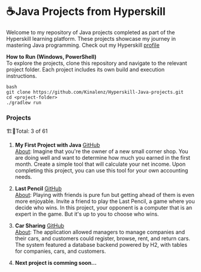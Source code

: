# ☕Java Projects from Hyperskill
Welcome to my repository of Java projects completed as part of the Hyperskill learning platform. These projects showcase my journey in mastering Java programming.
Check out my Hyperskill [profile](https://hyperskill.org/profile/501003816)

**How to Run (Windows, PowerShell)**
<br>To explore the projects, clone this repository and navigate to the relevant project folder. Each project includes its own build and execution instructions.

```
bash
git clone https://github.com/Kinalenz/Hyperskill-Java-projects.git
cd <project-folder>
./gradlew run
```

### Projects
🏗️🔨Total: 3 of 61

1. **My First Project with Java** [GitHub](https://github.com/Kinalenz/Hyperskill-Java-projects/tree/master/My%20First%20Project%20with%20Java/My%20First%20Project%20with%20Java/task/src/calculator)
   <br> [About](https://hyperskill.org/projects/380): Imagine that you're the owner of a new small corner shop. You are doing well and want to determine how much you earned in the first month.
   Create a simple tool that will calculate your net income. Upon completing this project, you can use this tool for your own accounting needs.

2. **Last Pencil** [GitHub](https://github.com/Kinalenz/Hyperskill-Java-projects/tree/master/Last%20Pencil%20(Java)/Last%20Pencil%20(Java)/task/src/lastpencil)
   <br> [About](https://hyperskill.org/projects/341): Playing with friends is pure fun but getting ahead of them is even more enjoyable.
   Invite a friend to play the Last Pencil, a game where you decide who wins. In this project, your opponent is a computer that is an expert in the game. But it's up to you to choose who wins.

3. **Car Sharing** [GitHub](https://github.com/Kinalenz/Hyperskill-Java-projects/tree/master/Car%20Sharing/Car%20Sharing/task/src/carsharing)
   <br> [About](https://hyperskill.org/projects/140): The application allowed managers to manage companies and their cars, and customers could register, browse, rent, and return cars.
   The system featured a database backend powered by H2, with tables for companies, cars, and customers.

4. **Next project is comming soon...**
